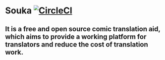 # Souka [![CircleCI](https://circleci.com/gh/dvaJi/souka.svg?style=svg)](https://circleci.com/gh/dvaJi/souka)

## It is a free and open source comic translation aid, which aims to provide a working platform for translators and reduce the cost of translation work.
